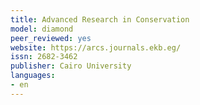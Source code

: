 ```yaml
---
title: Advanced Research in Conservation
model: diamond
peer_reviewed: yes
website: https://arcs.journals.ekb.eg/
issn: 2682-3462
publisher: Cairo University
languages:
- en
---
```

